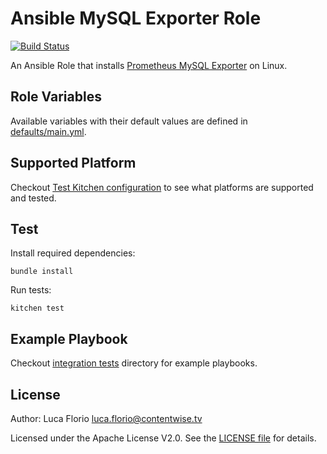 Ansible MySQL Exporter Role
============

[![Build Status](https://travis-ci.org/ContentWise/ansible-mysql-exporter.svg?branch=master)](https://travis-ci.org/ContentWise/ansible-mysql-exporter)

An Ansible Role that installs [Prometheus MySQL Exporter](https://github.com/prometheus/mysqld_exporter) on Linux.

## Role Variables

Available variables with their default values are defined in [defaults/main.yml](defaults/main.yml).

## Supported Platform

Checkout [Test Kitchen configuration](.kitchen.yml) to see what platforms are supported and tested.

## Test

Install required dependencies:

	bundle install

Run tests:

	kitchen test

## Example Playbook

Checkout [integration tests](test/integration) directory for example playbooks.

## License

Author: Luca Florio <luca.florio@contentwise.tv>

Licensed under the Apache License V2.0. See the [LICENSE file](LICENSE) for details.
